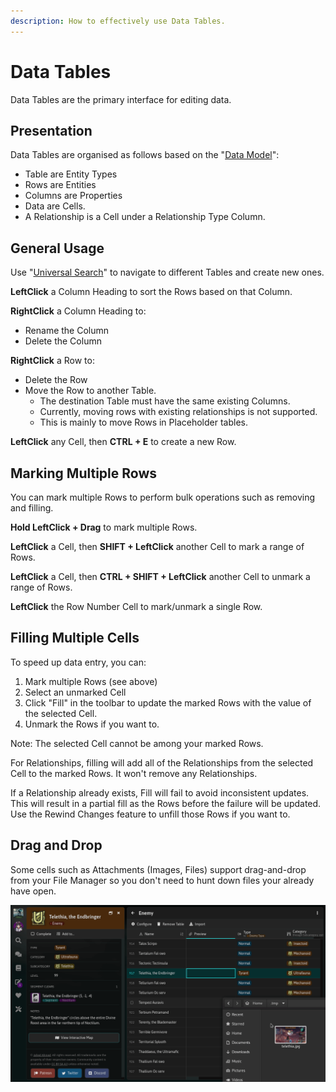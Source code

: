 ```yaml
---
description: How to effectively use Data Tables.
---
```


# Data Tables

Data Tables are the primary interface for editing data.

## Presentation

Data Tables are organised as follows based on the "[Data Model](data-model.md)":

* Table are Entity Types
* Rows are Entities
* Columns are Properties
* Data are Cells.
* A Relationship is a Cell under a Relationship Type Column.

## General Usage

Use "[Universal Search](../navigation/universal-search.md)" to navigate to different Tables and create new ones.

**LeftClick** a Column Heading to sort the Rows based on that Column.

**RightClick** a Column Heading to:

* Rename the Column
* Delete the Column

**RightClick** a Row to:

* Delete the Row
* Move the Row to another Table.
  * The destination Table must have the same existing Columns.
  * Currently, moving rows with existing relationships is not supported.
  * This is mainly to move Rows in Placeholder tables.

**LeftClick** any Cell, then **CTRL + E** to create a new Row.

## Marking Multiple Rows

You can mark multiple Rows to perform bulk operations such as removing and filling.

**Hold LeftClick + Drag** to mark multiple Rows.

**LeftClick** a Cell, then **SHIFT + LeftClick** another Cell to mark a range of Rows.

**LeftClick** a Cell, then **CTRL + SHIFT + LeftClick** another Cell to unmark a range of Rows.

**LeftClick** the Row Number Cell to mark/unmark a single Row.

## Filling Multiple Cells

To speed up data entry, you can:

1. Mark multiple Rows \(see above\)
2. Select an unmarked Cell
3. Click "Fill" in the toolbar to update the marked Rows with the value of the selected Cell.
4. Unmark the Rows if you want to.

Note: The selected Cell cannot be among your marked Rows.

For Relationships, filling will add all of the Relationships from the selected Cell to the marked Rows. It won't remove any Relationships.

If a Relationship already exists, Fill will fail to avoid inconsistent updates. This will result in a partial fill as the Rows before the failure will be updated. Use the Rewind Changes feature to unfill those Rows if you want to.

## Drag and Drop

Some cells such as Attachments \(Images, Files\) support drag-and-drop from your File Manager so you don't need to hunt down files your already have open.

![Adding a Preview Image using Drag and Drop.](../.gitbook/assets/draganddrop.gif)

